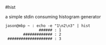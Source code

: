 #hist

a simple stdin consuming histogram generator

	jason@mbp ~ : echo -e "1\n2\n3" | hist
	               ###### : 1
	        ############# : 2
	 #################### : 3
